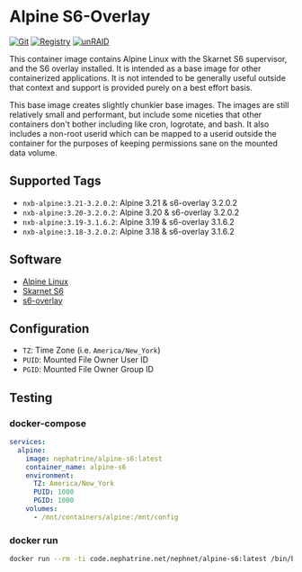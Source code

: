 <!--
SPDX-FileCopyrightText: 2019-2025 Daniel Wolf <nephatrine@gmail.com>
SPDX-License-Identifier: ISC
-->

# Alpine S6-Overlay

[![Git](https://img.shields.io/static/v1?label=Git&message=NephCode&color=teal)](https://code.nephatrine.net/NephNET/docker-alpine-s6)
[![Registry](https://img.shields.io/static/v1?label=OCI&message=alpine-s6&color=blue)](https://code.nephatrine.net/NephNET/-/packages/container/alpine-s6/latest)
[![unRAID](https://img.shields.io/static/v1?label=unRAID&message=template&color=orange)](https://code.nephatrine.net/NephNET/unraid-containers)

This container image contains Alpine Linux with the Skarnet S6 supervisor, and
the S6 overlay installed. It is intended as a base image for other containerized
applications. It is not intended to be generally useful outside that context and
support is provided purely on a best effort basis.

This base image creates slightly chunkier base images. The images are still
relatively small and performant, but include some niceties that other containers
don't bother including like cron, logrotate, and bash. It also includes a
non-root userid which can be mapped to a userid outside the container for the
purposes of keeping permissions sane on the mounted data volume.

## Supported Tags

- `nxb-alpine:3.21-3.2.0.2`: Alpine 3.21 & s6-overlay 3.2.0.2
- `nxb-alpine:3.20-3.2.0.2`: Alpine 3.20 & s6-overlay 3.2.0.2
- `nxb-alpine:3.19-3.1.6.2`: Alpine 3.19 & s6-overlay 3.1.6.2
- `nxb-alpine:3.18-3.2.0.2`: Alpine 3.18 & s6-overlay 3.1.6.2

## Software

- [Alpine Linux](https://alpinelinux.org/)
- [Skarnet S6](https://skarnet.org/software/s6/)
- [s6-overlay](https://github.com/just-containers/s6-overlay)

## Configuration

- `TZ`: Time Zone (i.e. `America/New_York`)
- `PUID`: Mounted File Owner User ID
- `PGID`: Mounted File Owner Group ID

## Testing

### docker-compose

```yaml
services:
  alpine:
    image: nephatrine/alpine-s6:latest
    container_name: alpine-s6
    environment:
      TZ: America/New_York
      PUID: 1000
      PGID: 1000
    volumes:
      - /mnt/containers/alpine:/mnt/config
```

### docker run

```bash
docker run --rm -ti code.nephatrine.net/nephnet/alpine-s6:latest /bin/bash
```
